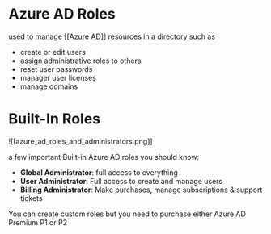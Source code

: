 # Azure AD Roles

used to manage [[Azure AD]] resources in a directory such as
- create or edit users
- assign administrative roles to others
- reset user passwords
- manager user licenses
- manage domains

# Built-In Roles

![[azure_ad_roles_and_administrators.png]]

a few important Built-in Azure AD roles you should know:
- **Global Administrator**: full access to everything
- **User Administrator**: Full access to create and manage users
- **Billing Administrator**: Make purchases, manage subscriptions & support tickets

You can create custom roles but you need to purchase either Azure AD Premium P1 or P2

